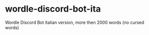 # wordle-discord-bot-ita
Wordle Discord Bot italian version, more then 2000 words (no cursed words)

